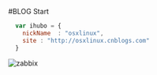 #BLOG Start

```javascript
  var ihubo = {
    nickName  : "osxlinux",
    site : "http://osxlinux.cnblogs.com"
  }
```
![zabbix](otherimages/1.jpg)
